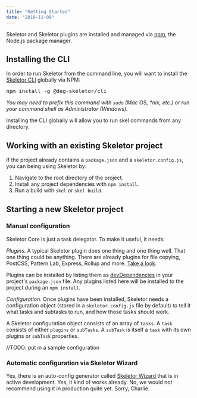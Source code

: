 ```yaml
---
title: "Getting Started"
date: "2018-11-09"
---
```


Skeletor and Skeletor plugins are installed and managed via [npm](https://www.npmjs.com/), the Node.js package manager. 

## Installing the CLI
In order to run Skeletor from the command line, you will want to install the [Skeletor CLI](https://www.npmjs.com/package/@deg-skeletor/cli) globally via NPM:

<pre>npm install -g @deg-skeletor/cli</pre>

_You may need to prefix this command with `sudo` (Mac OS, *nix, etc.) or run your command shell as Administrator (Windows)._

Installing the CLI globally will allow you to run skel commands from any directory.

## Working with an existing Skeletor project
If the project already contains a `package.json` and a `skeletor.config.js`, you can being using Skeletor by:
1. Navigate to the root directory of the project.
2. Install any project dependencies with `npm install`.
3. Run a build with `skel` or `skel build`.

## Starting a new Skeletor project
### Manual configuration
Skeletor Core is just a task delegator. To make it useful, it needs:

*Plugins*. A typical Skeletor plugin does one thing and one thing well. That one thing could be anything. There are already plugins for file copying, PostCSS, Pattern Lab, Express, Rollup and more. [Take a look](/ecosystem/plugins).

Plugins can be installed by listing them as [devDependencies](https://docs.npmjs.com/files/package.json#devdependencies) in your project's `package.json` file. Any plugins listed here will be installed to the project during an `npm install`.

*Configuration*. Once plugins have been installed, Skeletor needs a configuration object (stored in a `skeletor.config.js` file by default) to tell it what tasks and subtasks to run, and how those tasks should work.

A Skeletor configuration object consists of an array of `tasks`. A `task` consists of either `plugins` or `subTasks`. A `subTask` is itself a `task` with its own plugins or `subTask` properties.

//TODO: put in a sample configuration

### Automatic configuration via Skeletor Wizard
Yes, there is an auto-config generator called [Skeletor Wizard](https://github.com/deg-skeletor/skeletor-wizard) that is in active development. Yes, it kind of works already. No, we would not recommend using it in production quite yet. Sorry, Charlie.